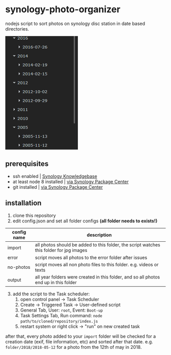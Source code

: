 # synology-photo-organizer
nodejs script to sort photos on synology disc station in date based directories.

![directory structure](https://raw.githubusercontent.com/dominixdesign/synology-photo-organizer/master/doc/directories.png)


## prerequisites
  - ssh enabled | [Synology Knowledgebase](https://www.synology.com/knowledgebase/DSM/tutorial/General/How_to_login_to_DSM_with_root_permission_via_SSH_Telnet)
  - at least node 8 installed | [via Synology Package Center](https://www.synology.com/en-global/dsm/packages/Node_js_v8)
  - git installed | [via Synology Package Center](https://www.synology.com/de-de/dsm/packages/Git)

## installation

  1. clone this repository
  2. edit config.json and set all folder configs __(all folder needs to exists!)__

| config name        | description           |
| ------------- | ------------- |
| import      | all photos should be added to this folder, the script watches this folder for jpg images |
| error      | script moves all photos to the error folder after issues      |
| no-photos | script moves all non photo files to this folder. e.g. videos or texts     |
| output | all year folders were created in this folder, and so all photos end up in this folder |
  3. add the script to the Task scheduler:
     1. open control panel -> Task Scheduler
     2. Create -> Triggered Task -> User-defined script
     3. General Tab, User: `root`, Event: `Boot-up`
     4. Task Settings Tab, Run command: `node path/to/cloned/repository/index.js`
     5. restart system or right click -> "run" on new created task

 after that, every photo added to your `import` folder will be checked for a creation date (exif, file information, etc) and sorted after that date.
 e.g. `folder/2018/2018-05-12` for a photo from the 12th of may in 2018.
